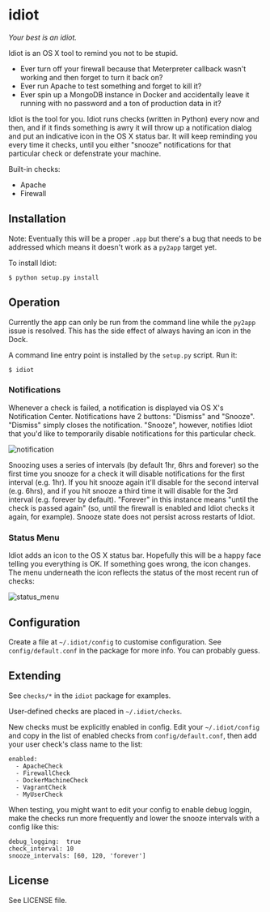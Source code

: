 # idiot

*Your best is an idiot.*

Idiot is an OS X tool to remind you not to be stupid.

* Ever turn off your firewall because that Meterpreter callback wasn't working and then forget to turn it back on?
* Ever run Apache to test something and forget to kill it?
* Ever spin up a MongoDB instance in Docker and accidentally leave it running with no password and a ton of production data in it?

Idiot is the tool for you. Idiot runs checks (written in Python) every now and then, and if it finds something is awry it will throw up a notification dialog and put an indicative icon in the OS X status bar. It will keep reminding you every time it checks, until you either "snooze" notifications for that particular check or defenstrate your machine.

Built-in checks:

* Apache
* Firewall

## Installation

Note: Eventually this will be a proper `.app` but there's a bug that needs to be addressed which means it doesn't work as a `py2app` target yet.

To install Idiot:

    $ python setup.py install

## Operation

Currently the app can only be run from the command line while the `py2app` issue is resolved. This has the side effect of always having an icon in the Dock.

A command line entry point is installed by the `setup.py` script. Run it:

    $ idiot

### Notifications

Whenever a check is failed, a notification is displayed via OS X's Notification Center. Notifications have 2 buttons: "Dismiss" and "Snooze". "Dismiss" simply closes the notification. "Snooze", however, notifies Idiot that you'd like to temporarily disable notifications for this particular check.

![notification](http://i.imgur.com/YzlteKX.png)

Snoozing uses a series of intervals (by default 1hr, 6hrs and forever) so the first time you snooze for a check it will disable notifications for the first interval (e.g. 1hr). If you hit snooze again it'll disable for the second interval (e.g. 6hrs), and if you hit snooze a third time it will disable for the 3rd interval (e.g. forever by default). "Forever" in this instance means "until the check is passed again" (so, until the firewall is enabled and Idiot checks it again, for example). Snooze state does not persist across restarts of Idiot.

### Status Menu

Idiot adds an icon to the OS X status bar. Hopefully this will be a happy face telling you everything is OK. If something goes wrong, the icon changes. The menu underneath the icon reflects the status of the most recent run of checks:

![status_menu](http://i.imgur.com/ZwAAfna.png)

## Configuration

Create a file at `~/.idiot/config` to customise configuration. See `config/default.conf` in the package for more info. You can probably guess.

## Extending

See `checks/*` in the `idiot` package for examples.

User-defined checks are placed in `~/.idiot/checks`.

New checks must be explicitly enabled in config. Edit your `~/.idiot/config` and copy in the list of enabled checks from `config/default.conf`, then add your user check's class name to the list:

    enabled:
      - ApacheCheck
      - FirewallCheck
      - DockerMachineCheck
      - VagrantCheck
      - MyUserCheck

When testing, you might want to edit your config to enable debug loggin, make the checks run more frequently and lower the snooze intervals with a config like this:

    debug_logging:  true
    check_interval: 10
    snooze_intervals: [60, 120, 'forever']

## License

See LICENSE file.